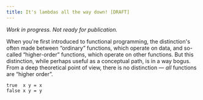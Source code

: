 ```yaml
---
title: It's lambdas all the way down! [DRAFT]
---
```


<em>Work in progress.  Not ready for publication.</em>

When you're first introduced to functional programming, the
distinction's often made between &ldquo;ordinary&rdquo;
functions, which operate on data, and so-called
&ldquo;higher-order&rdquo; functions, which operate on other
functions.  But this distinction, while perhaps useful as a
conceptual path, is in a way bogus.  From a deep theoretical
point of view, there is no distinction &mdash; <em>all</em>
functions are &ldquo;higher order&rdquo;.

~~~~~ {.haskell}
true  x y = x
false x y = y
~~~~~

